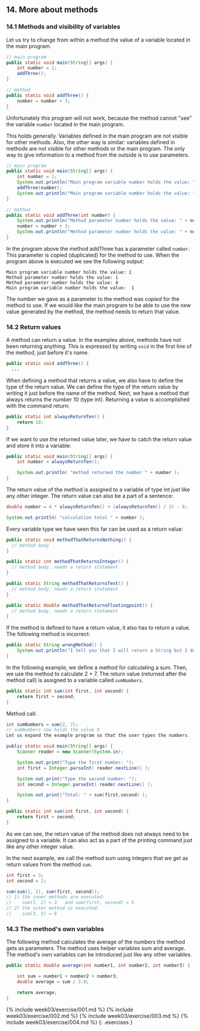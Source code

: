## 14. More about methods

### 14.1 Methods and visibility of variables

Let us try to change from within a method the value of a variable located in the main program.

```java
// main program
public static void main(String[] args) {
    int number = 1;
    addThree();
}

// method
public static void addThree() {
    number = number + 3;
}
```

Unfortunately this program will not work, because the method cannot "see" the variable `number` located in the main program.

This holds generally. Variables defined in the main program are not visible for other methods. Also, the other way is similar: variables defined in methods are not visible for other methods or the main program. The only way to give information to a method from the outside is to use parameters.

```java
// main program
public static void main(String[] args) {
    int number = 1;
    System.out.println("Main program variable number holds the value: " + number);
    addThree(number);
    System.out.println("Main program variable number holds the value: " + number);
}

// method
public static void addThree(int number) {
    System.out.println("Method parameter number holds the value: " + number);
    number = number + 3;
    System.out.println("Method parameter number holds the value: " + number);
}
```

In the program above the method addThree has a parameter called `number`. This parameter is copied (duplicated) for the method to use. When the program above is executed we see the following output:

```output
Main program variable number holds the value: 1
Method parameter number holds the value: 1
Method parameter number holds the value: 4
Main program variable number holds the value:  1
```

The number we gave as a parameter to the method was *copied* for the method to use. If we would like the main program to be able to use the new value generated by the method, the method needs to return that value.

### 14.2 Return values

A method can return a value. In the examples above, methods have not been returning anything. This is expressed by writing `void` in the first line of the method, just before it's name.

```java
public static void addThree() {
  ...
```

When defining a method that returns a value, we also have to define the type of the return value. We can define the type of the return value by writing it just before the name of the method. Next, we have a method that always returns the number 10 (type int). Returning a value is accomplished with the command return:

```java
public static int alwaysReturnTen() {
    return 10;
}
```

If we want to use the returned value later, we have to catch the return value and store it into a variable:

```java
public static void main(String[] args) {
    int number = alwaysReturnTen();

    System.out.println( "method returned the number " + number );
}
```

The return value of the method is assigned to a variable of type int just like any other integer. The return value can also be a part of a sentence:

```java
double number = 4 * alwaysReturnTen() + (alwaysReturnTen() / 2) - 8;

System.out.println( "calculation total " + number );
```

Every variable type we have seen this far can be used as a return value:

```java
public static void methodThatReturnsNothing() {
  // method body
}

public static int methodThatReturnsInteger() {
  // method body, needs a return statement
}

public static String methodThatReturnsText() {
  // method body, needs a return statement
}

public static double methodThatReturnsFloatingpoint() {
  // method body, needs a return statement
}
```

If the method is defined to have a return value, it also has to return a value. The following method is incorrect:

```java
public static String wrongMethod() {
    System.out.println("I tell you that I will return a String but I do not!");
}
```

In the following example, we define a method for calculating a sum. Then, we use the method to calculate 2 + 7. The return value (returned after the method call) is assigned to a variable called `sumNumbers`.

```java
public static int sum(int first, int second) {
    return first + second;
}
```

Method call:

```java
int sumNumbers = sum(2, 7);
// sumNumbers now holds the value 9
Let us expand the example program so that the user types the numbers.

public static void main(String[] args) {
    Scanner reader = new Scanner(System.in);

    System.out.print("Type the first number: ");
    int first = Integer.parseInt( reader.nextLine() );

    System.out.print("Type the second number: ");
    int second = Integer.parseInt( reader.nextLine() );

    System.out.print("Total: " + sum(first,second) );
}

public static int sum(int first, int second) {
    return first + second;
}
```

As we can see, the return value of the method does not always need to be assigned to a variable. It can also act as a part of the printing command just like any other integer value.

In the next example, we call the method sum using integers that we get as return values from the method `sum`.

```java
int first = 3;
int second = 2;

sum(sum(1, 2), sum(first, second));
// 1) the inner methods are executed:
//    sum(1, 2) = 3   and sum(first, second) = 5
// 2) the outer method is executed:
//    sum(3, 5) = 8
```

### 14.3 The method's own variables

The following method calculates the average of the numbers the method gets as parameters. The method uses helper variables sum and average. The method's own variables can be introduced just like any other variables.

```java
public static double average(int number1, int number2, int number3) {

    int sum = number1 + number2 + number3;
    double average = sum / 3.0;

    return average;
}
```

{% include week03/exercise/001.md %}
{% include week03/exercise/002.md %}
{% include week03/exercise/003.md %}
{% include week03/exercise/004.md %}
{: .exercises }